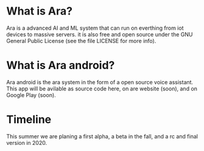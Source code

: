 # What is Ara?
Ara is a advanced AI and ML system that can run on everthing from iot devices to massive servers. it is also free and open source under the GNU General Public License (see the file LICENSE for more info).
# What is Ara android?
Ara android is the ara system in the form of a open source voice assistant. This app will be avilable as source code here, on are website (soon), and on Google Play (soon).
# Timeline
This summer we are planing a first alpha, a beta in the fall, and a rc and final version in 2020.

